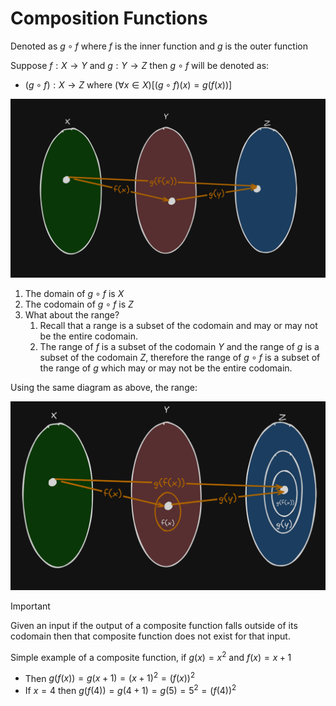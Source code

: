 # Composition Functions

Denoted as $g \circ f$ where $f$ is the inner function and $g$ is the outer function<br>

Suppose $f : X \to Y$ and $g : Y \to Z$ then $g \circ f$ will be denoted as: 
- $(g \circ f) : X \to Z$ where $(\forall x \in X)[(g \circ f)(x) = g(f(x))]$


![composition.png](../assests/composition.png)

1. The domain of $g \circ f$ is $X$
2. The codomain of $g \circ f$ is $Z$
3. What about the range?
   1. Recall that a range is a subset of the codomain and may or may not be the entire codomain. 
   2. The range of $f$ is a subset of the codomain $Y$ and the range of $g$ is a subset of the codomain $Z$, therefore the range of $g \circ f$ is a subset of the range of $g$ which may or may not be the entire codomain. 

Using the same diagram as above, the range:


![ComRange.png](../assests/ComRange.png)


> [!important]
> Given an input if the output of a composite function falls outside of its codomain then that composite function does not exist for that input.

Simple example of a composite function, if $g(x) = x^2$ and $f(x) = x + 1$
- Then $g(f(x)) = g(x+1) = (x + 1)^2 = (f(x))^2$
- If $x = 4$ then $g(f(4)) = g(4 + 1) = g(5) = 5^2 = (f(4))^2$